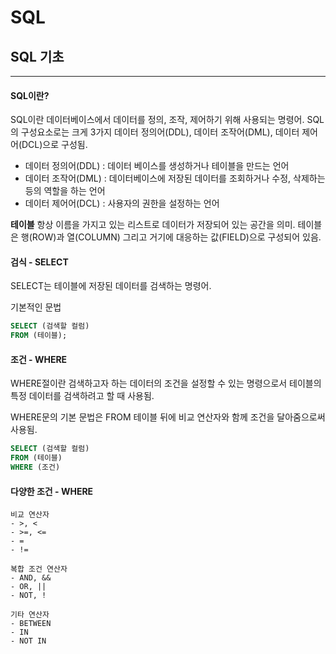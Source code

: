 # SQL
## SQL 기초
---
#### SQL이란?
SQL이란 데이터베이스에서 데이터를 정의, 조작, 제어하기 위해 사용되는 명령어. SQL의 구성요소로는 크게 3가지 데이터 정의어(DDL), 데이터 조작어(DML), 데이터 제어어(DCL)으로 구성됨.
- 데이터 정의어(DDL) : 데이터 베이스를 생성하거나 테이블을 만드는 언어
- 데이터 조작어(DML) : 데이터베이스에 저장된 데이터를 조회하거나 수정, 삭제하는 등의 역할을 하는 언어
- 데이터 제어어(DCL) : 사용자의 권한을 설정하는 언어

**테이블**
항상 이름을 가지고 있는 리스트로 데이터가 저장되어 있는 공간을 의미. 테이블은 행(ROW)과 열(COLUMN) 그리고 거기에 대응하는 값(FIELD)으로 구성되어 있음.

#### 검식 - SELECT
SELECT는 테이블에 저장된 데이터를 검색하는 명령어.

기본적인 문법
```sql
SELECT (검색할 컬럼)
FROM (테이블);
```

#### 조건 - WHERE
WHERE절이란 검색하고자 하는 데이터의 조건을 설정할 수 있는 명령으로서 테이블의 특정 데이터를 검색하려고 할 때 사용됨.

WHERE문의 기본 문법은 FROM 테이블 뒤에 비교 연산자와 함께 조건을 달아줌으로써 사용됨.
```sql
SELECT (검색할 컬럼)
FROM (테이블)
WHERE (조건)
```

#### 다양한 조건 - WHERE
```
비교 연산자
- >, <
- >=, <=
- =
- !=

복합 조건 연산자
- AND, &&
- OR, ||
- NOT, !

기타 연산자
- BETWEEN
- IN
- NOT IN
```
